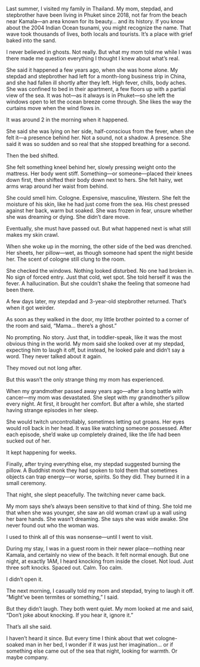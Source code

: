 Last summer, I visited my family in Thailand. My mom, stepdad, and stepbrother have been living in Phuket since 2018, not far from the beach near Kamala—an area known for its beauty… and its history. If you know about the 2004 Indian Ocean tsunami, you might recognize the name. That wave took thousands of lives, both locals and tourists. It’s a place with grief baked into the sand.

I never believed in ghosts. Not really. But what my mom told me while I was there made me question everything I thought I knew about what’s real.

She said it happened a few years ago, when she was home alone. My stepdad and stepbrother had left for a month-long business trip in China, and she had fallen ill shortly after they left. High fever, chills, body aches. She was confined to bed in their apartment, a few floors up with a partial view of the sea. It was hot—as it always is in Phuket—so she left the windows open to let the ocean breeze come through. She likes the way the curtains move when the wind flows in.

It was around 2 in the morning when it happened.

She said she was lying on her side, half-conscious from the fever, when she felt it—a presence behind her. Not a sound, not a shadow. A presence. She said it was so sudden and so real that she stopped breathing for a second.

Then the bed shifted.

She felt something kneel behind her, slowly pressing weight onto the mattress. Her body went stiff. Something—or someone—placed their knees down first, then shifted their body down next to hers. She felt hairy, wet arms wrap around her waist from behind.

She could smell him. Cologne. Expensive, masculine, Western. She felt the moisture of his skin, like he had just come from the sea. His chest pressed against her back, warm but soaked. She was frozen in fear, unsure whether she was dreaming or dying. She didn’t dare move.

Eventually, she must have passed out. But what happened next is what still makes my skin crawl.

When she woke up in the morning, the other side of the bed was drenched. Her sheets, her pillow—wet, as though someone had spent the night beside her. The scent of cologne still clung to the room.

She checked the windows. Nothing looked disturbed. No one had broken in. No sign of forced entry. Just that cold, wet spot. She told herself it was the fever. A hallucination. But she couldn’t shake the feeling that someone had been there.

A few days later, my stepdad and 3-year-old stepbrother returned. That’s when it got weirder.

As soon as they walked in the door, my little brother pointed to a corner of the room and said, “Mama… there’s a ghost.”

No prompting. No story. Just that, in toddler-speak, like it was the most obvious thing in the world. My mom said she looked over at my stepdad, expecting him to laugh it off, but instead, he looked pale and didn’t say a word. They never talked about it again.

They moved out not long after.

But this wasn’t the only strange thing my mom has experienced.

When my grandmother passed away years ago—after a long battle with cancer—my mom was devastated. She slept with my grandmother’s pillow every night. At first, it brought her comfort. But after a while, she started having strange episodes in her sleep.

She would twitch uncontrollably, sometimes letting out groans. Her eyes would roll back in her head. It was like watching someone possessed. After each episode, she’d wake up completely drained, like the life had been sucked out of her.

It kept happening for weeks.

Finally, after trying everything else, my stepdad suggested burning the pillow. A Buddhist monk they had spoken to told them that sometimes objects can trap energy—or worse, spirits. So they did. They burned it in a small ceremony.

That night, she slept peacefully. The twitching never came back.

My mom says she’s always been sensitive to that kind of thing. She told me that when she was younger, she saw an old woman crawl up a wall using her bare hands. She wasn’t dreaming. She says she was wide awake. She never found out who the woman was.

I used to think all of this was nonsense—until I went to visit.

During my stay, I was in a guest room in their newer place—nothing near Kamala, and certainly no view of the beach. It felt normal enough. But one night, at exactly 1AM, I heard knocking from inside the closet. Not loud. Just three soft knocks. Spaced out. Calm. Too calm.

I didn’t open it.

The next morning, I casually told my mom and stepdad, trying to laugh it off. “Might’ve been termites or something,” I said.

But they didn’t laugh. They both went quiet. My mom looked at me and said, “Don’t joke about knocking. If you hear it, ignore it.”

That’s all she said.

I haven’t heard it since. But every time I think about that wet cologne-soaked man in her bed, I wonder if it was just her imagination… or if something else came out of the sea that night, looking for warmth. Or maybe company.
